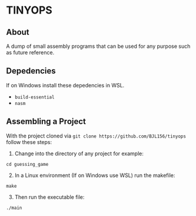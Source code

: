 # TINYOPS

## About
A dump of small assembly programs that can be used for any purpose such as future reference.

## Depedencies
If on Windows install these depedencies in WSL.
- `build-essential`
- `nasm`

## Assembling a Project
With the project cloned via `git clone https://github.com/BJL156/tinyops` follow these steps:
1. Change into the directory of any project for example:
```
cd guessing_game
```
2. In a Linux environment (If on Windows use WSL) run the makefile:
```
make
```
3. Then run the executable file:
```
./main
```

